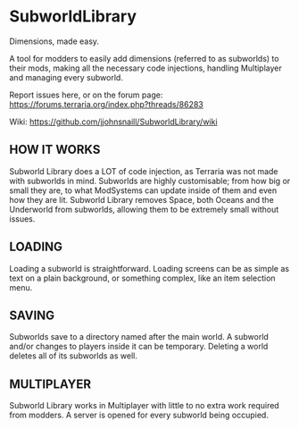 # SubworldLibrary
Dimensions, made easy.

A tool for modders to easily add dimensions (referred to as subworlds) to their mods, making all the necessary code injections, handling Multiplayer and managing every subworld.

Report issues here, or on the forum page: https://forums.terraria.org/index.php?threads/86283

Wiki: https://github.com/jjohnsnaill/SubworldLibrary/wiki

## HOW IT WORKS
Subworld Library does a LOT of code injection, as Terraria was not made with subworlds in mind.
Subworlds are highly customisable; from how big or small they are, to what ModSystems can update inside of them and even how they are lit.
Subworld Library removes Space, both Oceans and the Underworld from subworlds, allowing them to be extremely small without issues.

## LOADING
Loading a subworld is straightforward. Loading screens can be as simple as text on a plain background, or something complex, like an item selection menu.

## SAVING
Subworlds save to a directory named after the main world. A subworld and/or changes to players inside it can be temporary. Deleting a world deletes all of its subworlds as well.

## MULTIPLAYER
Subworld Library works in Multiplayer with little to no extra work required from modders. A server is opened for every subworld being occupied.